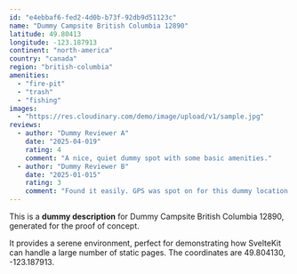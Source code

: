 ```yaml
---
id: "e4ebbaf6-fed2-4d0b-b73f-92db9d51123c"
name: "Dummy Campsite British Columbia 12890"
latitude: 49.80413
longitude: -123.187913
continent: "north-america"
country: "canada"
region: "british-columbia"
amenities:
  - "fire-pit"
  - "trash"
  - "fishing"
images:
  - "https://res.cloudinary.com/demo/image/upload/v1/sample.jpg"
reviews:
  - author: "Dummy Reviewer A"
    date: "2025-04-019"
    rating: 4
    comment: "A nice, quiet dummy spot with some basic amenities."
  - author: "Dummy Reviewer B"
    date: "2025-01-015"
    rating: 3
    comment: "Found it easily. GPS was spot on for this dummy location."
---
```


This is a **dummy description** for Dummy Campsite British Columbia 12890, generated for the proof of concept.

It provides a serene environment, perfect for demonstrating how SvelteKit can handle a large number of static pages. The coordinates are 49.804130, -123.187913.
